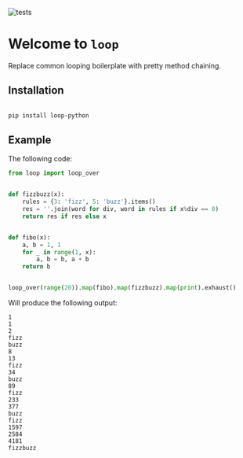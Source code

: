 ![tests](https://github.com/artiumd/loop/actions/workflows/tests.yml/badge.svg)

# Welcome to `loop`

Replace common looping boilerplate with pretty method chaining.

## Installation

``` bash

pip install loop-python
```

## Example

The following code:

``` python
from loop import loop_over


def fizzbuzz(x):
    rules = {3: 'fizz', 5: 'buzz'}.items()
    res = ''.join(word for div, word in rules if x%div == 0)
    return res if res else x


def fibo(x):
    a, b = 1, 1
    for _ in range(1, x):
        a, b = b, a + b
    return b


loop_over(range(20)).map(fibo).map(fizzbuzz).map(print).exhaust()
```

Will produce the following output:

``` console
1
1
2
fizz
buzz
8
13
fizz
34
buzz
89
fizz
233
377
buzz
fizz
1597
2584
4181
fizzbuzz
```
